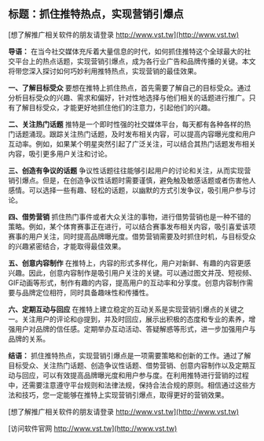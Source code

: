 ## **标题：抓住推特热点，实现营销引爆点**

[想了解推广相关软件的朋友请登录 http://www.vst.tw](http://www.vst.tw)

**导语：**
在当今社交媒体充斥着大量信息的时代，如何抓住推特这个全球最大的社交平台上的热点话题，实现营销引爆点，成为各行业广告和品牌传播的关键。本文将带您深入探讨如何巧妙利用推特热点，实现营销的最佳效果。

**一、了解目标受众**
要想在推特上抓住热点，首先需要了解自己的目标受众。通过分析目标受众的兴趣、需求和偏好，针对性地选择与他们相关的话题进行推广。只有了解目标受众，才能更好地抓住他们的注意力，引起他们的兴趣。

**二、关注热门话题**
推特是一个即时性强的社交媒体平台，每天都有各种各样的热门话题涌现。跟踪关注热门话题，及时发布相关内容，可以提高内容曝光度和用户互动率。例如，如果某个明星突然引起了广泛关注，可以结合其热门话题发布相关内容，吸引更多用户关注和讨论。

**三、创造有争议的话题**
争议性话题往往能够引起用户的讨论和关注，从而实现营销引爆点。但是，在创造争议性话题时需要谨慎，避免触及敏感话题或者伤害他人感情。可以选择一些有趣、轻松的话题，以幽默的方式引发争议，吸引用户参与讨论。

**四、借势营销**
抓住热门事件或者大众关注的事物，进行借势营销也是一种不错的策略。例如，某个体育赛事正在进行，可以结合赛事发布相关内容，吸引喜爱该项赛事的用户关注，同时提高品牌曝光度。借势营销需要及时抓住时机，与目标受众的兴趣紧密结合，才能取得最佳效果。

**五、创意内容制作**
在推特上，内容的形式多样化，用户对新鲜、有趣的内容更感兴趣。因此，创意内容制作是吸引用户关注的关键。可以通过图文并茂、短视频、GIF动画等形式，制作有趣的内容，提高用户的互动率和分享度。创意内容制作需要与品牌定位相符，同时具备趣味性和传播性。

**六、定期互动与回应**
在推特上建立稳定的互动关系是实现营销引爆点的关键之一。关注用户的评论和@提到，并及时回应，展示出积极的态度和专业的素养，增强用户对品牌的信任感。定期举办互动活动、答疑解惑等形式，进一步加强用户与品牌的关系。

**结语：**
抓住推特热点，实现营销引爆点是一项需要策略和创新的工作。通过了解目标受众、关注热门话题、创造争议性话题、借势营销、创意内容制作以及定期互动与回应，可以有效提高品牌曝光度和用户参与度。在利用推特进行营销的过程中，还需要注意遵守平台规则和法律法规，保持合法合规的原则。相信通过这些方法和技巧，您一定能够在推特上实现营销引爆点，取得更好的营销效果。

[想了解推广相关软件的朋友请登录 http://www.vst.tw](http://www.vst.tw)


[访问软件官网 http://www.vst.tw](http://www.vst.tw)
